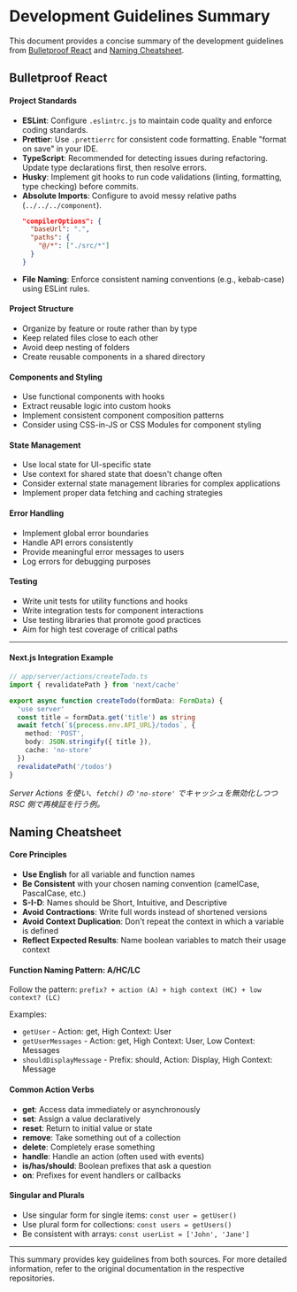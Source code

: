 <!-- MAX_TOKENS: 2000 -->
# Development Guidelines Summary

This document provides a concise summary of the development guidelines from [Bulletproof React](https://github.com/alan2207/bulletproof-react) and [Naming Cheatsheet](https://github.com/kettanaito/naming-cheatsheet).

## Bulletproof React

#### Project Standards

- **ESLint**: Configure `.eslintrc.js` to maintain code quality and enforce coding standards.
- **Prettier**: Use `.prettierrc` for consistent code formatting. Enable "format on save" in your IDE.
- **TypeScript**: Recommended for detecting issues during refactoring. Update type declarations first, then resolve errors.
- **Husky**: Implement git hooks to run code validations (linting, formatting, type checking) before commits.
- **Absolute Imports**: Configure to avoid messy relative paths (`../../../component`).
  ```json
  "compilerOptions": {
    "baseUrl": ".",
    "paths": {
      "@/*": ["./src/*"]
    }
  }
  ```
- **File Naming**: Enforce consistent naming conventions (e.g., kebab-case) using ESLint rules.

#### Project Structure

- Organize by feature or route rather than by type
- Keep related files close to each other
- Avoid deep nesting of folders
- Create reusable components in a shared directory

#### Components and Styling

- Use functional components with hooks
- Extract reusable logic into custom hooks
- Implement consistent component composition patterns
- Consider using CSS-in-JS or CSS Modules for component styling

#### State Management

- Use local state for UI-specific state
- Use context for shared state that doesn't change often
- Consider external state management libraries for complex applications
- Implement proper data fetching and caching strategies

#### Error Handling

- Implement global error boundaries
- Handle API errors consistently
- Provide meaningful error messages to users
- Log errors for debugging purposes

#### Testing

- Write unit tests for utility functions and hooks
- Write integration tests for component interactions
- Use testing libraries that promote good practices
- Aim for high test coverage of critical paths

---

#### Next.js Integration Example

```ts
// app/server/actions/createTodo.ts
import { revalidatePath } from 'next/cache'

export async function createTodo(formData: FormData) {
  'use server'
  const title = formData.get('title') as string
  await fetch(`${process.env.API_URL}/todos`, {
    method: 'POST',
    body: JSON.stringify({ title }),
    cache: 'no-store'
  })
  revalidatePath('/todos')
}
```
*Server Actions を使い、`fetch()` の `'no-store'` でキャッシュを無効化しつつ RSC 側で再検証を行う例。*

## Naming Cheatsheet

#### Core Principles

- **Use English** for all variable and function names
- **Be Consistent** with your chosen naming convention (camelCase, PascalCase, etc.)
- **S-I-D**: Names should be Short, Intuitive, and Descriptive
- **Avoid Contractions**: Write full words instead of shortened versions
- **Avoid Context Duplication**: Don't repeat the context in which a variable is defined
- **Reflect Expected Results**: Name boolean variables to match their usage context

#### Function Naming Pattern: A/HC/LC

Follow the pattern: `prefix? + action (A) + high context (HC) + low context? (LC)`

Examples:
- `getUser` - Action: get, High Context: User
- `getUserMessages` - Action: get, High Context: User, Low Context: Messages
- `shouldDisplayMessage` - Prefix: should, Action: Display, High Context: Message

#### Common Action Verbs

- **get**: Access data immediately or asynchronously
- **set**: Assign a value declaratively
- **reset**: Return to initial value or state
- **remove**: Take something out of a collection
- **delete**: Completely erase something
- **handle**: Handle an action (often used with events)
- **is/has/should**: Boolean prefixes that ask a question
- **on**: Prefixes for event handlers or callbacks

#### Singular and Plurals

- Use singular form for single items: `const user = getUser()`
- Use plural form for collections: `const users = getUsers()`
- Be consistent with arrays: `const userList = ['John', 'Jane']`

---

This summary provides key guidelines from both sources. For more detailed information, refer to the original documentation in the respective repositories.
